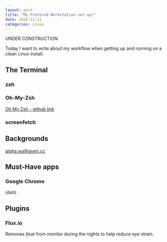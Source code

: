 ```yaml
---
layout: post
title: "My Prefered Workstation set-up!"
date: 2016-11-11
categories: Linux
---
```


UNDER CONSTRUCTION

Today I want to write about my workflow when getting up and running on a clean Linux install.



## The Terminal

### zsh

### Oh-My-Zsh


[Oh My Zsh - github link](https://github.com/robbyrussell/oh-my-zsh)

### screenfetch


## Backgrounds

[alpha.wallhaven.cc](alpha.wallhaven.cc)


## Must-Have apps

### Google Chrome
(duh)
## Plugins

### Flux.io
Removes blue from monitor during the nights to help reduce eye strain.
